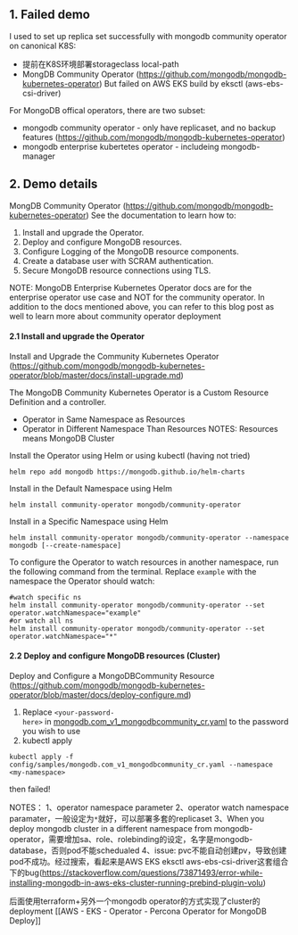 ## 1. Failed demo
I used to set up replica set successfully with mongodb community operator on canonical K8S:
- 提前在K8S环境部署storageclass local-path
- MongDB Community Operator (https://github.com/mongodb/mongodb-kubernetes-operator)
But failed on AWS EKS build by eksctl (aws-ebs-csi-driver)

For MongoDB offical operators, there are two subset:
- mongodb community operator - only have replicaset, and no backup features (https://github.com/mongodb/mongodb-kubernetes-operator)
- mongodb enterprise kubertetes operator - includeing mongodb-manager
## 2. Demo details

MongDB Community Operator (https://github.com/mongodb/mongodb-kubernetes-operator)
See the documentation to learn how to:

1. Install and upgrade the Operator.
2. Deploy and configure MongoDB resources.
3. Configure Logging of the MongoDB resource components.
4. Create a database user with SCRAM authentication.
5. Secure MongoDB resource connections using TLS.

NOTE: MongoDB Enterprise Kubernetes Operator docs are for the enterprise operator use case and NOT for the community operator. In addition to the docs mentioned above, you can refer to this blog post as well to learn more about community operator deployment


#### 2.1 Install and upgrade the Operator

Install and Upgrade the Community Kubernetes Operator (https://github.com/mongodb/mongodb-kubernetes-operator/blob/master/docs/install-upgrade.md)

The MongoDB Community Kubernetes Operator is a Custom Resource Definition and a controller.
- Operator in Same Namespace as Resources 
- Operator in Different Namespace Than Resources
NOTES: Resources means MongoDB Cluster

Install the Operator using Helm or using kubectl (having not tried)
```
helm repo add mongodb https://mongodb.github.io/helm-charts
```

Install in the Default Namespace using Helm
```
helm install community-operator mongodb/community-operator
```

Install in a Specific Namespace using Helm
```
helm install community-operator mongodb/community-operator --namespace mongodb [--create-namespace]
```

To configure the Operator to watch resources in another namespace, run the following command from the terminal. Replace `example` with the namespace the Operator should watch:
```
#watch specific ns
helm install community-operator mongodb/community-operator --set operator.watchNamespace="example"
#or watch all ns
helm install community-operator mongodb/community-operator --set operator.watchNamespace="*"
```

#### 2.2 Deploy and configure MongoDB resources (Cluster)

Deploy and Configure a MongoDBCommunity Resource (https://github.com/mongodb/mongodb-kubernetes-operator/blob/master/docs/deploy-configure.md)

1. Replace `<your-password-here>` in [mongodb.com_v1_mongodbcommunity_cr.yaml](https://github.com/mongodb/mongodb-kubernetes-operator/blob/master/config/samples/mongodb.com_v1_mongodbcommunity_cr.yaml) to the password you wish to use
2. kubectl apply
```
kubectl apply -f config/samples/mongodb.com_v1_mongodbcommunity_cr.yaml --namespace <my-namespace>
```

then failed!


NOTES：
1、operator namespace parameter
2、operator watch namespace paramater，一般设定为`*`就好，可以部署多套的replicaset
3、When you deploy mongodb cluster in a different namespace from mongodb-operator，需要增加sa、role、rolebinding的设定，名字是mongodb-database，否则pod不能schedualed
4、issue: pvc不能自动创建pv，导致创建pod不成功。经过搜索，看起来是AWS EKS eksctl aws-ebs-csi-driver这套组合下的bug(https://stackoverflow.com/questions/73871493/error-while-installing-mongodb-in-aws-eks-cluster-running-prebind-plugin-volu)

后面使用terraform+另外一个mongodb operator的方式实现了cluster的deployment
[[AWS - EKS - Operator - Percona Operator for MongoDB Deploy]]
